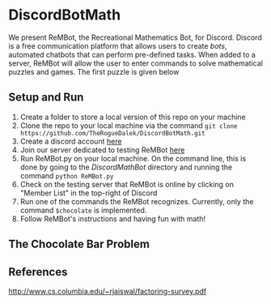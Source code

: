 # DiscordBotMath
We present ReMBot, the Recreational Mathematics Bot, for Discord. 
Discord is a free communication platform that allows users to create _bots_, 
automated chatbots that can perform pre-defined tasks. When added to a server, ReMBot will allow the user to
 enter commands to solve mathematical puzzles and games. The first puzzle is given below

## Setup and Run
1. Create a folder to store a local version of this repo on your machine
2. Clone the repo to your local machine via the command `git clone https://github.com/TheRogueDalek/DiscordBotMath.git`
3. Create a discord account [here](https://discordapp.com/)
4. Join our server dedicated to testing ReMBot [here](https://discord.gg/awFeeb5)
5. Run ReMBot.py on your local machine. On the command line, this is done by going to the _DiscordMathBot_ directory and running the command `python ReMBot.py`
6. Check on the testing server that ReMBot is online by clicking on "Member List" in the top-right of Discord
7. Run one of the commands the ReMBot recognizes. Currently, only the command `$chocolate` is implemented.
8. Follow ReMBot's instructions and having fun with math!

## The Chocolate Bar Problem



## References
http://www.cs.columbia.edu/~rjaiswal/factoring-survey.pdf
